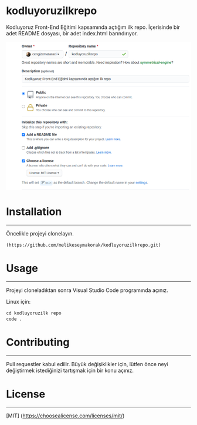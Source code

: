 # kodluyoruzilkrepo
Kodluyoruz Front-End Eğitimi kapsamında açtığım ilk repo. İçerisinde bir adet README dosyası, bir adet index.html barındırıyor. 

![](https://github.com/Kodluyoruz/taskforce/raw/main/git/odev1/figures/github.png)

# Installation 

----

Öncelikle projeyi clonelayın. 

```
(https://github.com/melikeseymakorak/kodluyoruzilkrepo.git)

```

# Usage 

----

Projeyi cloneladıktan sonra Visual Studio Code programında açınız. 


Linux için:

```
cd kodluyoruzilk repo
code . 
```


# Contributing 

---

Pull requestler kabul edilir. Büyük değişiklikler için, lütfen önce neyi değiştirmek istediğinizi tartışmak için bir konu açınız. 

# License

---

[MIT] (https://choosealicense.com/licenses/mit/)
